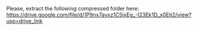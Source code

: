Please, extract the following compressed folder here: https://drive.google.com/file/d/1P9nx7ayxz1C5jxEg_-I23Ek1D_x0Etj2/view?usp=drive_link
